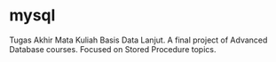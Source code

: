 # mysql
Tugas Akhir Mata Kuliah Basis Data Lanjut.
A final project of Advanced Database courses. Focused on Stored Procedure topics.

